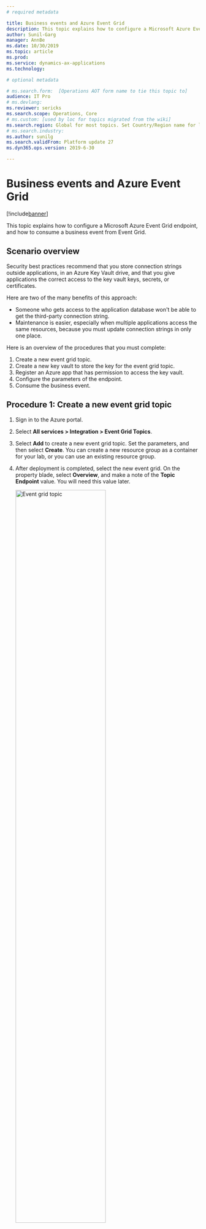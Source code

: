 ```yaml
---
# required metadata

title: Business events and Azure Event Grid
description: This topic explains how to configure a Microsoft Azure Event Grid endpoint, and how to consume a business event from Event Grid.
author: Sunil-Garg
manager: AnnBe
ms.date: 10/30/2019
ms.topic: article
ms.prod: 
ms.service: dynamics-ax-applications
ms.technology: 

# optional metadata

# ms.search.form:  [Operations AOT form name to tie this topic to]
audience: IT Pro
# ms.devlang: 
ms.reviewer: sericks
ms.search.scope: Operations, Core
# ms.custom: [used by loc for topics migrated from the wiki]
ms.search.region: Global for most topics. Set Country/Region name for localizations
# ms.search.industry: 
ms.author: sunilg
ms.search.validFrom: Platform update 27
ms.dyn365.ops.version: 2019-6-30 

---
```

# Business events and Azure Event Grid
[!include[banner](../../includes/banner.md)]

This topic explains how to configure a Microsoft Azure Event Grid endpoint, and how to consume a business event from Event Grid.

## Scenario overview

Security best practices recommend that you store connection strings outside applications, in an Azure Key Vault drive, and that you give applications the correct access to the key vault keys, secrets, or certificates.

Here are two of the many benefits of this approach:

- Someone who gets access to the application database won't be able to get the third-party connection string.
- Maintenance is easier, especially when multiple applications access the same resources, because you must update connection strings in only one place.

Here is an overview of the procedures that you must complete:

1. Create a new event grid topic.
2. Create a new key vault to store the key for the event grid topic.
3. Register an Azure app that has permission to access the key vault.
4. Configure the parameters of the endpoint.
5. Consume the business event.

## Procedure 1: Create a new event grid topic

1. Sign in to the Azure portal.
2. Select **All services \> Integration \> Event Grid Topics**.
3. Select **Add** to create a new event grid topic. Set the parameters, and then select **Create**. You can create a new resource group as a container for your lab, or you can use an existing resource group.
4. After deployment is completed, select the new event grid. On the property blade, select **Overview**, and make a note of the **Topic Endpoint** value. You will need this value later.

    <img alt="Event grid topic" src="../../media/BEF-Howto-EventGrid-03.png" width="70%">

5. Back on the property blade, select **Access keys**, and copy the **Key 1** value. You will need this value when you configure the key vault in the next procedure.

    <img alt="Event grid access key" src="../../media/BEF-Howto-EventGrid-04.png" width="70%">

## Procedure 2: Create a key vault

In this procedure, you will create a key vault to store the key that you copied in the previous procedure. A key vault is a secure drive that is used to store keys, secrets, and certificates. Instead of storing the connection string, a more typical and more secure approach is to store it in a key vault. You can then register a new application with Azure Active Directory (Azure AD) and grant it the right to retrieve the secret from the key vault.

1. In the Azure portal, select **All services \> Security \> Key vaults**.
2. Create a new key vault in your resource group and set the default parameters.

    <img alt="New Key Vault" src="../../media/BEF-Howto-Keyvault-02.png" width="50%">

3. Select **Overview**, then copy and save the **DNS Name** value for the key vault. You will use this value later.

    <img alt="Key vault DNS name" src="../../media/BEF-Howto-Keyvault-03.png" width="70%">

4. Select **BE-key vault \> Secrets \> Generate/Import**. Enter a name for your secret, and paste the event grid connection string that you saved earlier.

    <img alt="Key vault secret " src="../../media/BEF-Howto-Keyvault-04.png" width="70%">

5. Select **Create**.

## Procedure 3: Register a new application

In this procedure, you will register a new application with Azure AD, and give it read and retrieve access to key vault secrets. The application will then use this application to retrieve event grid secrets.

1. In the Azure portal, select **All services \> Security \> Azure Active Directory**.
2. Select **App registrations (preview) \> New registration**, and then enter a name for your application.
3. Select **Register**.
4. Select your new application, and then select **Certificates & secrets \> New client secret**. Enter a name for your secret, and set the secret so that it never expires. Then select **Add**.

    <img alt="Azure App secret " src="../../media/BEF-Howto-Keyvault-07.png" width="50%">

5. Copy and save your new secret. You will use it later.

    > [!IMPORTANT]
    > Secrets are visible only one time. If you forget to copy the secret, you will have to delete it and create a new secret.

    <img alt="Copy App secret " src="../../media/BEF-Howto-Keyvault-08.png" width="70%">

6. Select **Overview**, and copy and save the application ID. You will use this value later.

    <img alt="Copy App Id " src="../../media/BEF-Howto-Keyvault-09.png" width="70%">

7. Select **All services \> Security \> Key vaults**.
8. Select the key vault that you created earlier, and then select **Access policies \> Add new**.
9. On the **Principal** blade, select your new registered application. Select the check boxes for the **Get** and **List** secret permissions to retrieve key vault secrets.

    <img alt="Key Vault access policy " src="../../media/BEF-Howto-Keyvault-12.png" width="50%">

10. Save your new access policy.

## Procedure 4: Configure a Business Events endpoint

1. Sign in to the application and go to **System administration \> Setup \> Business events**.
2. Select **Endpoints**.
3. Select **New**.
4. Select **Azure Event Grid**.
5. Select **Next**.
6. Set the required parameter values.

    <img alt="Event grid endpoint" src="../../media/BEF-Howto-EventGrid-06.png" width="50%">

7. Select **OK**.

## Procedure 5: Consume a business event

The business scenario involves sending an email message whenever a free text invoice is posted for the USMF company. The message must contain details such as the customer account number, the customer name, and the total amount of the invoice.

1. Select the business event catalog and look for **free text invoice posted** business event.
2. Then activate the business event for USMF company. Once activated, a test message is sent to validate the configuration and cache the connection.
3. To verify that the test message has been received, in the Azure portal, select your event grid topic, and then select **Metrics**. Verify that both the **Published Events** metric and the **Unmatched Events** metric show a value of at least **1**. If they don't, wait for the batch job to pick up your message.

    <img alt="Event grid metrics" src="../../media/BEF-Howto-EventGrid-08.png" width="70%">

    When both metrics have a value of at least **1**, you will create a new logic app to subscribe to your event grid topic.

4. Select **All services \> Integration \> Logic Apps**.
5. Create a new logic app in your resource group.

    <img alt="New logic apps" src="../../media/BEF-Howto-EventGrid-10.png" width="50%">

6. After your logic app resource has been created, select the option to create a blank logic app.
7. Search for **Event Grid**, and select the **When a resource event occurs (preview)** trigger.

    <img alt="Event grid trigger" src="../../media/BEF-Howto-EventGrid-11.png" width="50%">

8. Select your subscription, select **Microsoft.EventGrid.Topics** as the resource type, and select the name of the event grid topic that you created in procedure 1.

    <img alt="Event grid trigger parameters" src="../../media/BEF-Howto-EventGrid-12.png" width="50%">

9. Select **New Step** to add a new action.
10. Search for the **Parse Json** data operation. This step is required so that the message can be parsed by using the provided schema for the data contract.
11. Click in the **Content** field of the **Parse Json** action. The pane that appears gives you the option form the previous trigger. You must select the **Data object** field of the event grid message that contains the payload that is transmitted by Finance and Operations.

    <img alt="Logic appas parse JSON " src="../../media/BEF-Howto-EventGrid-14.png" width="50%">

    Next, you must enter the provided schema for the contract. This is only a sample payload. However, you can use a capability of Azure Logic Apps to generate a schema from a payload.

12. Select your event in the business event catalog, and then select the **Download schema** link. A text file is downloaded. Open the text file, and copy the contents.
13. Go back to Logic Apps, and select the **Use sample payload to generate schema** link. Paste the contents of the text file, and then select **Done**.

    <img alt="Event schema " src="../../media/BEF-Howto-EventGrid-16.png" width="70%">

14. Depending on the quality of your sample payload, your generator won't be able to distinguish between an integer and a real value, especially if the real value is provided as a whole number in the sample payload. Review the schema that is generated, and determine whether you must change a field of the **integer** data type to the **number** data type. (In JavaScript Object Notation \[JSON\], the **number** data type represents real values.)

    <img alt="JSON data types " src="../../media/BEF-Howto-EventGrid-17.png" width="100%">

    Next, you will select a final action, such as sending a notification email that includes customer payment details.

15. Search for the **send email** action, and then sign in to your Microsoft 365 account.
16. Fill in the message with the required fields.
17. Save your logic app.
18. Trigger the business event by posting a customer payment. Then verify that the logic app runs, and that you receive an email that includes customer payment details.
